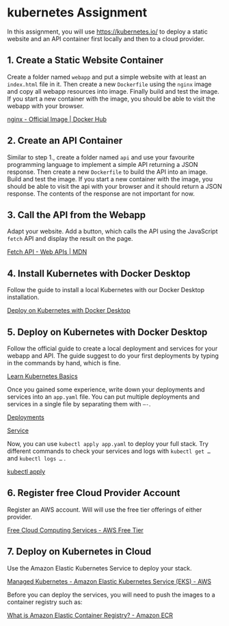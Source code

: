 # kubernetes Assignment

In this assignment, you will use https://kubernetes.io/ to deploy a static website and an API container first locally and then to a cloud provider.

## 1. Create a Static Website Container

Create a folder named `webapp` and put a simple website with at least an `index.html` file in it. Then create a new `Dockerfile` using the `nginx` image and copy all webapp resources into image. Finally build and test the image. If you start a new container with the image, you should be able to visit the webapp with your browser.

[nginx - Official Image | Docker Hub](https://hub.docker.com/_/nginx)

## 2. Create an API Container

Similar to step 1., create a folder named `api` and use your favourite programming language to implement a simple API returning a JSON response. Then create a new `Dockerfile` to build the API into an image. Build and test the image. If you start a new container with the image, you should be able to visit the api with your browser and it should return a JSON response. The contents of the response are not important for now.

## 3. Call the API from the Webapp

Adapt your website. Add a button, which calls the API using the JavaScript `fetch` API and display the result on the page.

[Fetch API - Web APIs | MDN](https://developer.mozilla.org/en-US/docs/Web/API/Fetch_API)

## 4. Install Kubernetes with Docker Desktop

Follow the guide to install a local Kubernetes with our Docker Desktop installation.

[Deploy on Kubernetes with Docker Desktop](https://docs.docker.com/desktop/features/kubernetes/)

## 5. Deploy on Kubernetes with Docker Desktop

Follow the official guide to create a local deployment and services for your webapp and API. The guide suggest to do your first deployments by typing in the commands by hand, which is fine.

[Learn Kubernetes Basics](https://kubernetes.io/docs/tutorials/kubernetes-basics/)

Once you gained some experience, write down your deployments and services into an `app.yaml` file. You can put multiple deployments and services in a single file by separating them with `—-`.

[Deployments](https://kubernetes.io/docs/concepts/workloads/controllers/deployment/)

[Service](https://kubernetes.io/docs/concepts/services-networking/service/)

Now, you can use `kubectl apply app.yaml` to deploy your full stack. Try different commands to check your services and logs with `kubectl get …` and `kubectl logs …` .

[kubectl apply](https://kubernetes.io/docs/reference/kubectl/generated/kubectl_apply/)

## 6. Register free Cloud Provider Account

Register an AWS account. Will will use the free tier offerings of either provider.

[Free Cloud Computing Services - AWS Free Tier](https://aws.amazon.com/free)

## 7. Deploy on Kubernetes in Cloud

Use the Amazon Elastic Kubernetes Service to deploy your stack.

[Managed Kubernetes - Amazon Elastic Kubernetes Service (EKS) - AWS](https://aws.amazon.com/eks/)

Before you can deploy the services, you will need to push the images to a container registry such as:

[What is Amazon Elastic Container Registry? - Amazon ECR](https://docs.aws.amazon.com/AmazonECR/latest/userguide/what-is-ecr.html)
